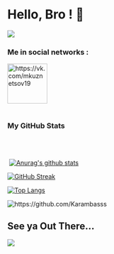 # Hello, Bro ! 🤙

![](https://steamuserimages-a.akamaihd.net/ugc/942812330891270873/C85757CB6AA81D6CE166D65A07649B9A51E6D076/)


### Me in social networks :

[<img align="center" alt="https://vk.com/mkuznetsov19" width="90px" src="https://conicheva84.ru/wp-content/uploads/2019/03/vkontakte.jpg" />][website]&nbsp;
<br />
<br />

### My GitHub Stats
<br />
<br />

&nbsp;[![Anurag's github stats](https://github-readme-stats.vercel.app/api?username=Karambasss&show_icons=true&theme=onedark&count_private=true )](https://github.com/Master-sniffer/github-readme-stats)
<br />

[![GitHub Streak](https://github-readme-streak-stats.herokuapp.com/?user=Karambasss&theme=synthwave&hide_border=true)](https://github.com/Master-sniffer/github-readme-streak-stats) 
<br />

[![Top Langs](https://github-readme-stats.vercel.app/api/top-langs/?username=Karambasss&hide=html&langs_count=20&layout=compact)](https://github.com/anuraghazra/github-readme-stats)

<p align="left">
  <img src="https://komarev.com/ghpvc/?username=Karambasss" alt="https://github.com/Karambasss" />
</p>

[website]: https://vk.com/mkuznetsov19

## See ya Out There... 
![](https://thumbs.gfycat.com/AromaticYellowAntipodesgreenparakeet-size_restricted.gif)

